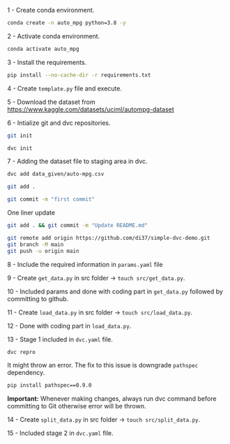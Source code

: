 1 - Create conda environment.

```bash
conda create -n auto_mpg python=3.8 -y
```

2 - Activate conda environment.

```bash
conda activate auto_mpg
```

3 - Install the requirements.

```bash
pip install --no-cache-dir -r requirements.txt
```

4 - Create `template.py` file and execute.

5 - Download the dataset from
https://www.kaggle.com/datasets/uciml/autompg-dataset

6 - Intialize git and dvc repositories.

```bash
git init
```

```bash
dvc init
```

7 - Adding the dataset file to staging area in dvc.

```bash
dvc add data_given/auto-mpg.csv
```

```bash
git add .
```

```bash
git commit -m "first commit"
```

One liner update

```bash
git add . && git commit -m "Update README.md"
```

```bash
git remote add origin https://github.com/di37/simple-dvc-demo.git
git branch -M main
git push -u origin main
```

8 - Include the required information in `params.yaml` file

9 - Create `get_data.py` in src folder -> `touch src/get_data.py`.

10 - Included params and done with coding part in `get_data.py` followed by committing to github.

11 - Create `load_data.py` in src folder -> `touch src/load_data.py`.

12 - Done with coding part in `load_data.py`.

13 - Stage 1 included in `dvc.yaml` file.

```bash
dvc repro
```

It might throw an error. The fix to this issue is downgrade `pathspec` dependency.

```bash
pip install pathspec==0.9.0
```

**Important:** Whenever making changes, always run dvc command before committing to Git otherwise error will be thrown.

14 - Create `split_data.py` in src folder -> `touch src/split_data.py`.

15 - Included stage 2 in `dvc.yaml` file.
